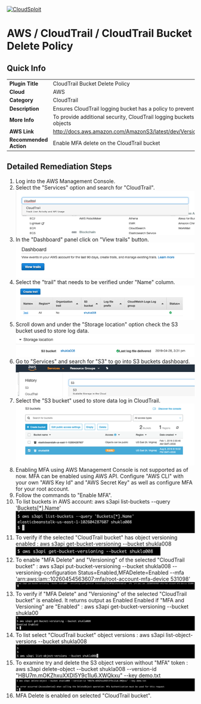 [![CloudSploit](https://cloudsploit.com/img/logo-new-big-text-100.png "CloudSploit")](https://cloudsploit.com)

# AWS / CloudTrail / CloudTrail Bucket Delete Policy

## Quick Info

| | |
|-|-|
| **Plugin Title** | CloudTrail Bucket Delete Policy |
| **Cloud** | AWS |
| **Category** | CloudTrail |
| **Description** | Ensures CloudTrail logging bucket has a policy to prevent deletion of logs without an MFA token |
| **More Info** | To provide additional security, CloudTrail logging buckets should require an MFA token to delete objects |
| **AWS Link** | http://docs.aws.amazon.com/AmazonS3/latest/dev/Versioning.html#MultiFactorAuthenticationDelete |
| **Recommended Action** | Enable MFA delete on the CloudTrail bucket |

## Detailed Remediation Steps
1. Log into the AWS Management Console.
2. Select the "Services" option and search for "CloudTrail".</br>![Step 2](/resources/aws/cloudtrail/cloudtrail-bucket-delete-policy/step2.png "Step 2 - Services")
3. In the "Dashboard" panel click on "View trails" button.</br> ![Step 3](/resources/aws/cloudtrail/cloudtrail-bucket-delete-policy/step3.png "Step 3 - Trails")
4. Select the "trail" that needs to be verified under "Name" column.</br>![Step 4](/resources/aws/cloudtrail/cloudtrail-bucket-delete-policy/step4.png "Step 4 - Name")
5. Scroll down and under the "Storage location" option check the S3 bucket used to store log data.</br>![Step 5](/resources/aws/cloudtrail/cloudtrail-bucket-delete-policy/step5.png "Step 5 - Storage")
6. Go to "Services" and search for "S3" to go into S3 buckets dashboard.</br>![Step 6](/resources/aws/cloudtrail/cloudtrail-bucket-delete-policy/step6.png "Step 6 - S3 buckets")
7. Select the "S3 bucket" used to store data log in CloudTrail. </br>![Step 7](/resources/aws/cloudtrail/cloudtrail-bucket-delete-policy/step7.png "Step 7 - S3")
8. Enabling MFA using AWS Management Console is not supported as of now. MFA can be enabled using AWS API. Configure "AWS CLI" with your own "AWS Key Id" and "AWS Secret Key" as well as configure MFA for your root account. </br>
9. Follow the commands to "Enable MFA".</br>
10. To list buckets in AWS account: aws s3api list-buckets --query 'Buckets[*].Name' </br> ![Step 10](/resources/aws/cloudtrail/cloudtrail-bucket-delete-policy/step10.png "Step 10 - List Bucket")
11. To verify if the selected "CloudTrail bucket" has object versioning enabled :  aws s3api get-bucket-versioning --bucket shukla008 </br> ![Step 11](/resources/aws/cloudtrail/cloudtrail-bucket-delete-policy/step11.png "Step 11 - Object Versioning")
12. To enable "MFA Delete" and "Versioning" of the selected "CloudTrail bucket" : aws s3api put-bucket-versioning --bucket shukla008 --versioning-configuration Status=Enabled,MFADelete=Enabled --mfa 'arn:aws:iam::10260454563607:mfa/root-account-mfa-device 531098' </br>![Step 12](/resources/aws/cloudtrail/cloudtrail-bucket-delete-policy/step12.png "Step 12 - MFA Delete")
13. To verify if "MFA Delete" and "Versioning" of the selected "CloudTrail bucket" is enabled. It returns output as Enabled Enabled if "MFA and Versioning" are "Enabled" : aws s3api get-bucket-versioning --bucket shukla00 </br>![Step 13](/resources/aws/cloudtrail/cloudtrail-bucket-delete-policy/step13.png "Step 13 - MFA Delete Enabled")
14. To list select "CloudTrail bucket" object versions : aws s3api list-object-versions --bucket shukla008 </br> ![Step 14](/resources/aws/cloudtrail/cloudtrail-bucket-delete-policy/step14.png "Step 14 - List Object Version")
15. To examine try and delete the S3 object version without "MFA" token : aws s3api delete-object --bucket shukla008 --version-id "HBU7m.mOKZhxuXXDl5Y9c1Iu6.XWQkxu" --key demo.txt </br> ![Step 15](/resources/aws/cloudtrail/cloudtrail-bucket-delete-policy/step15.png "Step 15 - Delete")
16. MFA Delete is enabled on selected "CloudTrail bucket".
